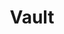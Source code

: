 ---
draft: false
title: Vault
content:
  id: vault
  name: Vault
  logo: /images/development/dev-ops/vault/logo.png
  website: https://www.vaultproject.io/
  iframe_website: /website-iframe/development/dev-ops/vault
  dashboardImage: /images/development/dev-ops/vault/screenshot-1.png
  short_description: Vault is a tool for secrets management, encryption as a service, and privileged access management
  description: Vault is a tool for securely accessing secrets. A secret is anything that you want to tightly control access to, such as API keys, passwords, certificates, and more. Vault provides a unified interface to any secret, while providing tight access control and recording a detailed audit log.
  features:
    - title: Secure Secret Storage
      description: Arbitrary key/value secrets can be stored in Vault. Vault encrypts these secrets prior to writing them to persistent storage, so gaining access to the raw storage isn't enough to access your secrets.
    - title: Dynamic Secrets
      description: Vault can generate secrets on-demand for some systems, such as AWS or SQL databases
    - title: Data Encryption
      description: Vault can encrypt and decrypt data without storing it. This allows security teams to define encryption parameters and developers to store encrypted data in a location such as a SQL database without having to design their own encryption methods.
    - title: Leasing and Renewal
      description: All secrets in Vault have a lease associated with it. At the end of the lease, Vault will automatically revoke that secret. Clients are able to renew leases via built-in renew APIs.
  screenshots:
    - /images/development/dev-ops/vault/screenshot-1.png
    - /images/development/dev-ops/vault/screenshot-2.png
---